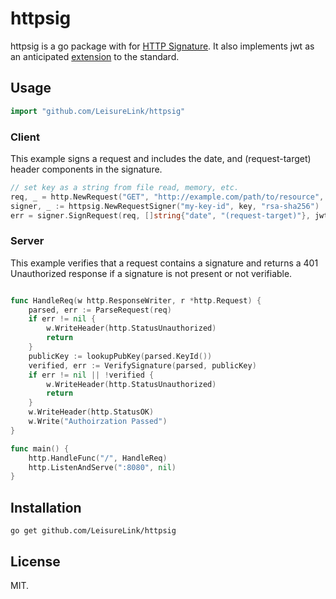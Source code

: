 # httpsig

httpsig is a go package with for [HTTP Signature](https://tools.ietf.org/html/draft-cavage-http-signatures-05). It also implements jwt as an anticipated [extension](https://tools.ietf.org/html/draft-cavage-http-signatures-05#appendix-B) to the standard.

## Usage

```go
import "github.com/LeisureLink/httpsig"
```

### Client

This example signs a request and includes the date, and (request-target) header components in the signature.
```go
// set key as a string from file read, memory, etc.
req, _ = http.NewRequest("GET", "http://example.com/path/to/resource", nil)
signer, _ := httpsig.NewRequestSigner("my-key-id", key, "rsa-sha256")
err = signer.SignRequest(req, []string{"date", "(request-target)"}, jwt)
```


### Server

This example verifies that a request contains a signature and returns a 401 Unauthorized response if a signature is not present or not verifiable.

```go

func HandleReq(w http.ResponseWriter, r *http.Request) {
    parsed, err := ParseRequest(req)
    if err != nil {
        w.WriteHeader(http.StatusUnauthorized)
        return
    }
    publicKey := lookupPubKey(parsed.KeyId())
    verified, err := VerifySignature(parsed, publicKey)
    if err != nil || !verified {
        w.WriteHeader(http.StatusUnauthorized)
        return
    }
    w.WriteHeader(http.StatusOK)
    w.Write("Authoirzation Passed")
}

func main() {
    http.HandleFunc("/", HandleReq)
    http.ListenAndServe(":8080", nil)
}
```

## Installation

    go get github.com/LeisureLink/httpsig

## License

MIT.

